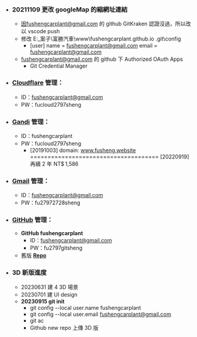 - ### **20211109 更改 googleMap 的縮網址連結**

  - 因fushengcarplant@gmail.com 的 github
    GitKraken 認證沒過，所以改以 vscode push
  - 修改 E:\_案子\富勝汽車\www\fushengcarplant.github.io .git\config
    - [user]
      name = fushengcarplant@gmail.com
      email = fushengcarplant@gmail.com
  - fushengcarplant@gmail.com 的 github 下 Authorized OAuth Apps
    - Git Credential Manager

- ### **[Cloudflare](https://dash.cloudflare.com) 管理：**
  - ID：fushengcarplant@gmail.com
  - PW：fucloud2797sheng
  <!--  -->
- ### **[Gandi](https://admin.gandi.net) 管理：**
  - ID：fushengcarplant
  - PW：fucloud2797sheng
    - [20191003]
    domain: www.fusheng.website
    =====================================
    [20220919] 再續 2 年 NT$ 1,586
    <!--  -->
- ### **[Gmail](https://bit.ly/3RmiOuM) 管理：**
  - ID：fushengcarplant@gmail.com
  - PW：fu27972728sheng
  <!--  -->
- ### **[GitHub](https://github.com/login) 管理：**

  - **GitHub fushengcarplant**
    - ID：fushengcarplant@gmail.com
    - PW：fu2797gitsheng
  - 舊版 [**Repo**](https://github.com/fushengcarplant/fushengcarplant.github.io)

- ### 3D 新版進度
  - 20230631 建 4 3D 場景
  - 20230701 建 UI design
  <!-- -  -->
  - **20230915 git init**
    - git config --local user.name fushengcarplant
    - git config --local user.email fushengcarplant@gmail.com
    - git ac
    - Github new repo 上傳 3D 版

